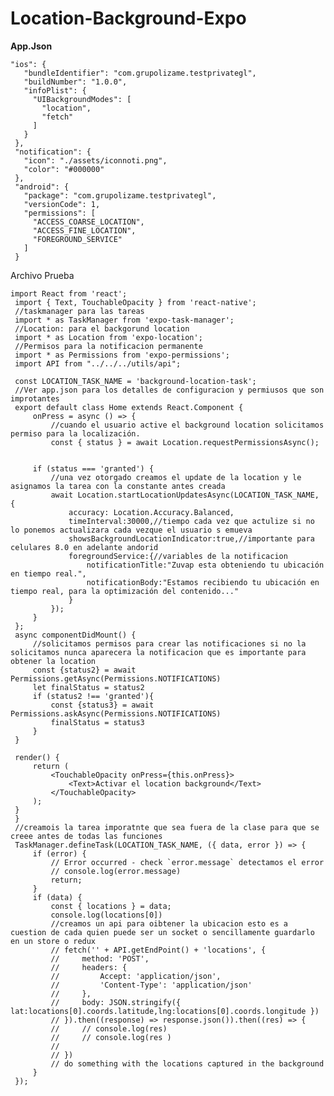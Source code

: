 # Location-Background-Expo

**App.Json**

    "ios": {
       "bundleIdentifier": "com.grupolizame.testprivategl",
       "buildNumber": "1.0.0",
       "infoPlist": {
         "UIBackgroundModes": [
           "location",
           "fetch"
         ]
       }
     },
     "notification": {
       "icon": "./assets/iconnoti.png",
       "color": "#000000"
     },
     "android": {
       "package": "com.grupolizame.testprivategl",
       "versionCode": 1,
       "permissions": [
         "ACCESS_COARSE_LOCATION",
         "ACCESS_FINE_LOCATION",
         "FOREGROUND_SERVICE"
       ]
     }
     
Archivo Prueba

    
    import React from 'react';
     import { Text, TouchableOpacity } from 'react-native';
     //taskmanager para las tareas
     import * as TaskManager from 'expo-task-manager';
     //Location: para el backgorund location
     import * as Location from 'expo-location';
     //Permisos para la notificacion permanente
     import * as Permissions from 'expo-permissions';
     import API from "../../../utils/api";
     
     const LOCATION_TASK_NAME = 'background-location-task';
     //Ver app.json para los detalles de configuracion y permiusos que son improtantes
     export default class Home extends React.Component {
         onPress = async () => {
             //cuando el usuario active el background location solicitamos permiso para la localización.
             const { status } = await Location.requestPermissionsAsync();
 
 
         if (status === 'granted') {
             //una vez otorgado creamos el update de la location y le asignamos la tarea con la constante antes creada
             await Location.startLocationUpdatesAsync(LOCATION_TASK_NAME, {
                 accuracy: Location.Accuracy.Balanced,
                 timeInterval:30000,//tiempo cada vez que actulize si no lo ponemos actualizara cada vezque el usuario s emueva
                 showsBackgroundLocationIndicator:true,//importante para celulares 8.0 en adelante andorid
                 foregroundService:{//variables de la notificacion
                     notificationTitle:"Zuvap esta obteniendo tu ubicación en tiempo real.",
                     notificationBody:"Estamos recibiendo tu ubicación en tiempo real, para la optimización del contenido..."
                 }
             });
         }
     };
     async componentDidMount() {
         //solicitamos permisos para crear las notificaciones si no la solicitamos nunca aparecera la notificacion que es importante para obtener la location
         const {status2} = await Permissions.getAsync(Permissions.NOTIFICATIONS)
         let finalStatus = status2
         if (status2 !== 'granted'){
             const {status3} = await Permissions.askAsync(Permissions.NOTIFICATIONS)
             finalStatus = status3
         }
     }
 
     render() {
         return (
             <TouchableOpacity onPress={this.onPress}>
                 <Text>Activar el location background</Text>
             </TouchableOpacity>
         );
     }
     }
     //creamois la tarea imporatnte que sea fuera de la clase para que se creee antes de todas las funciones
     TaskManager.defineTask(LOCATION_TASK_NAME, ({ data, error }) => {
         if (error) {
             // Error occurred - check `error.message` detectamos el error
             // console.log(error.message)
             return;
         }
         if (data) {
             const { locations } = data;
             console.log(locations[0])
             //creamos un api para oibtener la ubicacion esto es a cuestion de cada quien puede ser un socket o sencillamente guardarlo en un store o redux
             // fetch('' + API.getEndPoint() + 'locations', {
             //     method: 'POST',
             //     headers: {
             //         Accept: 'application/json',
             //         'Content-Type': 'application/json'
             //     },
             //     body: JSON.stringify({ lat:locations[0].coords.latitude,lng:locations[0].coords.longitude })
             // }).then((response) => response.json()).then((res) => {
             //     // console.log(res)
             //     // console.log(res )
             //
             // })
             // do something with the locations captured in the background
         }
     });
